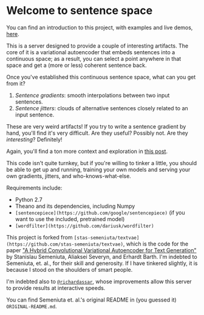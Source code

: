 # Welcome to sentence space

You can find an introduction to this project, with examples and live demos, [here](https://www.robinsloan.com/voyages-in-sentence-space).

This is a server designed to provide a couple of interesting artifacts. The core of it is a variational autoencoder that embeds sentences into a continuous space; as a result, you can select a point anywhere in that space and get a (more or less) coherent sentence back.

Once you've established this continuous sentence space, what can you get from it?

1. *Sentence gradients*: smooth interpolations between two input sentences.
2. *Sentence jitters*: clouds of alternative sentences closely related to an input sentence.

These are very weird artifacts! If you try to write a sentence gradient by hand, you'll find it's very difficult. Are they useful? Possibly not. Are they _interesting_? Definitely!

Again, you'll find a ton more context and exploration in [this post](https://www.robinsloan.com/voyages-in-sentence-space).

This code isn't quite turnkey, but if you're willing to tinker a little, you should be able to get up and running, training your own models and serving your own gradients, jitters, and who-knows-what-else.

Requirements include:

* Python 2.7
* Theano and its dependencies, including Numpy
* `[sentencepiece](https://github.com/google/sentencepiece)` (if you want to use the included, pretrained model)
* `[wordfilter](https://github.com/dariusk/wordfilter)`

This project is forked from `[stas-semeniuta/textvae](https://github.com/stas-semeniuta/textvae)`, which is the code for the paper ["A Hybrid Convolutional Variational Autoencoder for Text Generation"](https://arxiv.org/abs/1702.02390) by Stanislau Semeniuta, Aliaksei Severyn, and Erhardt Barth. I'm indebted to Semeniuta, et. al., for their skill and generosity. If I have tinkered slightly, it is because I stood on the shoulders of smart people.

I'm indebted also to [`@richardassar`](https://github.com/richardassar), whose improvements allow this server to provide results at interactive speeds.

You can find Semeniuta et. al.'s original README in (you guessed it) `ORIGINAL-README.md`.
